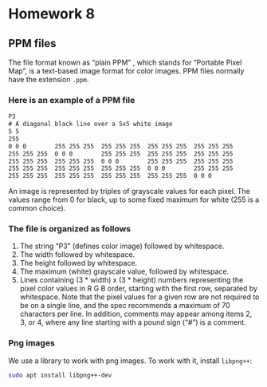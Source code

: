 # Homework 8

## PPM files

The file format known as “plain PPM” , which stands for “Portable Pixel Map”, is
a text-based image format for color images. PPM files normally have the
extension `.ppm`.

### Here is an example of a PPM file

```txt
P3
# A diagonal black line over a 5x5 white image
5 5
255
0 0 0        255 255 255  255 255 255  255 255 255  255 255 255
255 255 255  0 0 0        255 255 255  255 255 255  255 255 255
255 255 255  255 255 255  0 0 0        255 255 255  255 255 255
255 255 255  255 255 255  255 255 255  0 0 0        255 255 255
255 255 255  255 255 255  255 255 255  255 255 255  0 0 0
```

An image is represented by triples of grayscale values for each pixel. The
values range from 0 for black, up to some fixed maximum for white (255 is a
        common choice).

### The file is organized as follows

1. The string “P3” (defines color image) followed by whitespace.
2. The width followed by whitespace.
3. The height followed by whitespace.
4. The maximum (white) grayscale value, followed by whitespace.
5. Lines containing (3 \* width) x (3 \* height) numbers representing the pixel
color values in R G B order, starting with the first row, separated by
whitespace. Note that the pixel values for a given row are not required to be
on a single line, and the spec recommends a maximum of 70 characters per
line. In addition, comments may appear among items 2, 3, or 4, where any line
starting with a pound sign (“#”) is a comment.

### Png images

We use a library to work with png images. To work with it, install `libpng++`:

```sh
sudo apt install libpng++-dev
```

